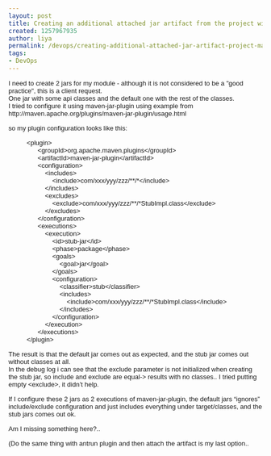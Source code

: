 ```yaml
---
layout: post
title: Creating an additional attached jar artifact from the project with maven-jar-plugin
created: 1257967935
author: liya
permalink: /devops/creating-additional-attached-jar-artifact-project-maven-jar-plugin
tags:
- DevOps
---
```

<p><!--{12579677261690}--><!--{12579677261691}--></p>
<p style="font-family: tahoma,sans-serif;"><style type="text/css">
<!--{12579677261692}-->
</style></p>
<!--{12579677261693}-->
<p style="font-family: tahoma,sans-serif;"><font size="2">
<meta content="text/html; charset=utf-8" http-equiv="Content-Type">
<meta content="Word.Document" name="ProgId">
<meta content="Microsoft Word 12" name="Generator">
<meta content="Microsoft Word 12" name="Originator">       I need to create 2 jars for my module - although it is not considered to be a &quot;good practice&quot;, this is a client request.<o:p></o:p><br />
One jar with some api classes and the default one with the rest of the classes.<o:p></o:p><br />
I tried to configure it using maven-jar-plugin using example from http://maven.apache.org/plugins/maven-jar-plugin/usage.html<o:p></o:p></meta>
</meta>
</meta>
</meta>
</font></p>
<p style="font-family: tahoma,sans-serif;"><font size="2">so my plugin configuration looks like this:<o:p></o:p> <o:p></o:p><o:p></o:p></font></p>
<p style="font-family: tahoma,sans-serif;"><font size="2">&nbsp;&nbsp;&nbsp;&nbsp;&nbsp;&nbsp;&nbsp;&nbsp;&nbsp; &lt;plugin&gt;<br />
&nbsp;&nbsp;&nbsp; &nbsp;&nbsp;&nbsp; &nbsp;&nbsp;&nbsp; &nbsp;&nbsp;&nbsp; &lt;groupId&gt;org.apache.maven.plugins&lt;/groupId&gt;<br />
&nbsp;&nbsp;&nbsp; &nbsp;&nbsp;&nbsp; &nbsp;&nbsp;&nbsp; &nbsp;&nbsp;&nbsp; &lt;artifactId&gt;maven-jar-plugin&lt;/artifactId&gt;<br />
&nbsp;&nbsp;&nbsp; &nbsp;&nbsp;&nbsp; &nbsp;&nbsp;&nbsp; &nbsp;&nbsp;&nbsp; &lt;configuration&gt;<br />
&nbsp;&nbsp;&nbsp; &nbsp;&nbsp;&nbsp; &nbsp;&nbsp;&nbsp; &nbsp;&nbsp;&nbsp; &nbsp;&nbsp;&nbsp; &lt;includes&gt;<br />
&nbsp;&nbsp;&nbsp; &nbsp;&nbsp;&nbsp; &nbsp;&nbsp;&nbsp; &nbsp;&nbsp;&nbsp; &nbsp;&nbsp;&nbsp; &nbsp;&nbsp;&nbsp; &lt;include&gt;com/xxx/yyy/zzz/**/*&lt;/include&gt;<br />
&nbsp;&nbsp;&nbsp; &nbsp;&nbsp;&nbsp; &nbsp;&nbsp;&nbsp; &nbsp;&nbsp;&nbsp; &nbsp;&nbsp;&nbsp; &lt;/includes&gt;<br />
&nbsp;&nbsp;&nbsp; &nbsp;&nbsp;&nbsp; &nbsp;&nbsp;&nbsp; &nbsp;&nbsp;&nbsp; &nbsp;&nbsp;&nbsp; &lt;excludes&gt;<br />
&nbsp;&nbsp;&nbsp; &nbsp;&nbsp;&nbsp; &nbsp;&nbsp;&nbsp; &nbsp;&nbsp;&nbsp; &nbsp;&nbsp;&nbsp; &nbsp;&nbsp;&nbsp; &lt;exclude&gt;com/xxx/yyy/zzz/**/*StubImpl.class&lt;/exclude&gt;<br />
&nbsp;&nbsp;&nbsp; &nbsp;&nbsp;&nbsp; &nbsp;&nbsp;&nbsp; &nbsp;&nbsp;&nbsp; &nbsp;&nbsp;&nbsp; &lt;/excludes&gt;<br />
&nbsp;&nbsp;&nbsp; &nbsp;&nbsp;&nbsp; &nbsp;&nbsp;&nbsp; &nbsp;&nbsp;&nbsp; &lt;/configuration&gt;<br />
&nbsp;&nbsp;&nbsp; &nbsp;&nbsp;&nbsp; &nbsp;&nbsp;&nbsp; &nbsp;&nbsp;&nbsp; &lt;executions&gt;<br />
&nbsp;&nbsp;&nbsp; &nbsp;&nbsp;&nbsp; &nbsp;&nbsp;&nbsp; &nbsp;&nbsp;&nbsp; &nbsp;&nbsp;&nbsp; &lt;execution&gt;<br />
&nbsp;&nbsp;&nbsp; &nbsp;&nbsp;&nbsp; &nbsp;&nbsp;&nbsp; &nbsp;&nbsp;&nbsp; &nbsp;&nbsp;&nbsp; &nbsp;&nbsp;&nbsp; &lt;id&gt;stub-jar&lt;/id&gt;<br />
&nbsp;&nbsp;&nbsp; &nbsp;&nbsp;&nbsp; &nbsp;&nbsp;&nbsp; &nbsp;&nbsp;&nbsp; &nbsp;&nbsp;&nbsp; &nbsp;&nbsp;&nbsp; &lt;phase&gt;package&lt;/phase&gt;<br />
&nbsp;&nbsp;&nbsp; &nbsp;&nbsp;&nbsp; &nbsp;&nbsp;&nbsp; &nbsp;&nbsp;&nbsp; &nbsp;&nbsp;&nbsp; &nbsp;&nbsp;&nbsp; &lt;goals&gt;<br />
&nbsp;&nbsp;&nbsp; &nbsp;&nbsp;&nbsp; &nbsp;&nbsp;&nbsp; &nbsp;&nbsp;&nbsp; &nbsp;&nbsp;&nbsp; &nbsp;&nbsp;&nbsp; &nbsp;&nbsp;&nbsp; &lt;goal&gt;jar&lt;/goal&gt;<br />
&nbsp;&nbsp;&nbsp; &nbsp;&nbsp;&nbsp; &nbsp;&nbsp;&nbsp; &nbsp;&nbsp;&nbsp; &nbsp;&nbsp;&nbsp; &nbsp;&nbsp;&nbsp; &lt;/goals&gt;<br />
&nbsp;&nbsp;&nbsp; &nbsp;&nbsp;&nbsp; &nbsp;&nbsp;&nbsp; &nbsp;&nbsp;&nbsp; &nbsp;&nbsp;&nbsp; &nbsp;&nbsp;&nbsp; &lt;configuration&gt;<br />
&nbsp;&nbsp;&nbsp; &nbsp;&nbsp;&nbsp; &nbsp;&nbsp;&nbsp; &nbsp;&nbsp;&nbsp; &nbsp;&nbsp;&nbsp; &nbsp;&nbsp;&nbsp; &nbsp;&nbsp;&nbsp; &lt;classifier&gt;stub&lt;/classifier&gt;<br />
&nbsp;&nbsp;&nbsp; &nbsp;&nbsp;&nbsp; &nbsp;&nbsp;&nbsp; &nbsp;&nbsp;&nbsp; &nbsp;&nbsp;&nbsp; &nbsp;&nbsp;&nbsp; &nbsp;&nbsp;&nbsp; &lt;includes&gt;<br />
&nbsp;&nbsp;&nbsp; &nbsp;&nbsp;&nbsp; &nbsp;&nbsp;&nbsp; &nbsp;&nbsp;&nbsp; &nbsp;&nbsp;&nbsp; &nbsp;&nbsp;&nbsp; &nbsp;&nbsp;&nbsp; &nbsp;&nbsp;&nbsp; &lt;include&gt;com/xxx/yyy/zzz/**/*StubImpl.class&lt;/include&gt;<br />
&nbsp;&nbsp;&nbsp; &nbsp;&nbsp;&nbsp; &nbsp;&nbsp;&nbsp; &nbsp;&nbsp;&nbsp; &nbsp;&nbsp;&nbsp; &nbsp;&nbsp;&nbsp; &nbsp;&nbsp;&nbsp; &lt;/includes&gt;<br />
&nbsp;&nbsp;&nbsp; &nbsp;&nbsp;&nbsp; &nbsp;&nbsp;&nbsp; &nbsp;&nbsp;&nbsp; &nbsp;&nbsp;&nbsp; &nbsp;&nbsp;&nbsp; &lt;/configuration&gt;<br />
&nbsp;&nbsp;&nbsp; &nbsp;&nbsp;&nbsp; &nbsp;&nbsp;&nbsp; &nbsp;&nbsp;&nbsp; &nbsp;&nbsp;&nbsp; &lt;/execution&gt;<br />
&nbsp;&nbsp;&nbsp; &nbsp;&nbsp;&nbsp; &nbsp;&nbsp;&nbsp; &nbsp;&nbsp;&nbsp; &lt;/executions&gt;<br />
&nbsp;&nbsp;&nbsp; &nbsp;&nbsp;&nbsp; &nbsp; &lt;/plugin&gt;<o:p></o:p><o:p></o:p></font></p>
<p style="font-family: tahoma,sans-serif;"><font size="2">The result is that the default jar comes out as expected, and the stub jar comes out without classes at all.<o:p></o:p><br />
In the debug log i can see that the exclude parameter is not initialized when creating the stub jar, so include and exclude are equal-&gt; results with no classes.. I tried putting empty &lt;exclude&gt;, it didn&rsquo;t help.<o:p></o:p></font></p>
<p style="font-family: tahoma,sans-serif;"><font size="2">If I configure these 2 jars as 2 executions of maven-jar-plugin, the default jars &ldquo;ignores&rdquo; include/exclude configuration and just includes everything under target/classes, and the stub jars comes out ok.<o:p></o:p></font></p>
<p style="font-family: tahoma,sans-serif;"><font size="2">Am I missing something here?.. <o:p></o:p></font></p>
<p style="font-family: tahoma,sans-serif;"><font size="2">(Do the same thing with antrun plugin and then attach the artifact is my last option..<o:p> <br />
</o:p></font></p>
<p style="font-family: tahoma,sans-serif;" class="MsoNormal"><font size="2"><o:p>&nbsp;</o:p></font></p>
